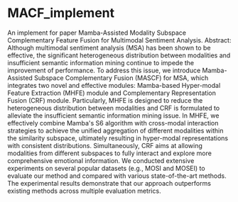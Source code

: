 # MACF_implement
An implement for paper Mamba-Assisted Modality Subspace Complementary Feature Fusion  for Multimodal Sentiment Analysis. 
Abstract: Although multimodal sentiment analysis (MSA) has been shown to be effective, the significant heterogeneous distribution between modalities and insufficient semantic information mining continue to impede the improvement of performance. To address this issue, we introduce Mamba-Assisted Subspace Complementary Fusion (MASCF) for MSA, which integrates two novel and effective modules: Mamba-based Hyper-modal Feature Extraction (MHFE) module and Complementary Representation Fusion (CRF) module. Particularly, MHFE is designed to reduce the heterogeneous distribution between modalities and CRF is formulated to alleviate the insufficient semantic information mining issue. In MHFE, we effectively combine Mamba's S6 algorithm with cross-modal interaction strategies to achieve the unified aggregation of different modalities within the similarity subspace, ultimately resulting in hyper-modal representations with consistent distributions. Simultaneously, CRF aims at allowing modalities from different subspaces to fully interact and explore more comprehensive emotional information. We conducted extensive experiments on several popular datasets (e.g., MOSI and MOSEI) to evaluate our method and compared with various state-of-the-art methods. The experimental results demonstrate that our approach outperforms existing methods across multiple evaluation metrics.

